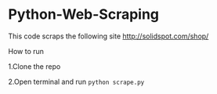 # Python-Web-Scraping
This code scraps the following site http://solidspot.com/shop/

How to run

1.Clone the repo

2.Open terminal and run  `python scrape.py`
